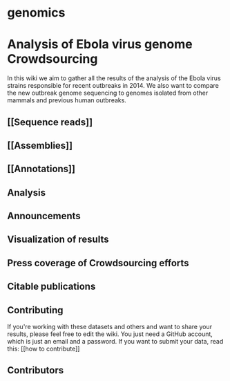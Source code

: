 genomics
========

# Analysis of Ebola virus genome Crowdsourcing #

In this wiki we aim to gather all the results of the analysis of the Ebola virus strains responsible for recent outbreaks in 2014.  We also want to compare the new outbreak genome sequencing to genomes isolated from other mammals and previous human outbreaks.

## [[Sequence reads]] ##

## [[Assemblies]] ##

## [[Annotations]] ##

## Analysis ##

## Announcements ##

## Visualization of results ##

## Press coverage of Crowdsourcing efforts ##

## Citable publications ##

## Contributing ##

If you're working with these datasets and others and want to share your results, please feel free to edit the wiki. You just need a GitHub account, which is just an email and a password. If you want to submit your data, read this: [[how to contribute]]

## Contributors ##
